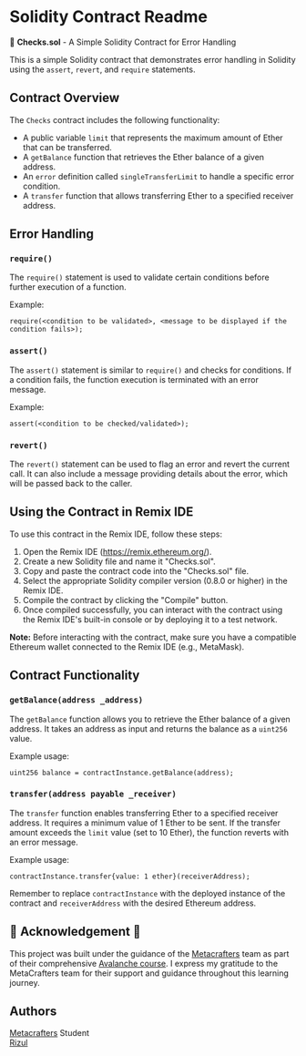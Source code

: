 # Solidity Contract Readme

📄 **Checks.sol** - A Simple Solidity Contract for Error Handling

This is a simple Solidity contract that demonstrates error handling in Solidity using the `assert`, `revert`, and `require` statements.

## Contract Overview

The `Checks` contract includes the following functionality:

- A public variable `limit` that represents the maximum amount of Ether that can be transferred.
- A `getBalance` function that retrieves the Ether balance of a given address.
- An `error` definition called `singleTransferLimit` to handle a specific error condition.
- A `transfer` function that allows transferring Ether to a specified receiver address.

## Error Handling

### `require()`

The `require()` statement is used to validate certain conditions before further execution of a function.

Example:
```solidity
require(<condition to be validated>, <message to be displayed if the condition fails>);
```

### `assert()`

The `assert()` statement is similar to `require()` and checks for conditions. If a condition fails, the function execution is terminated with an error message.

Example:
```solidity
assert(<condition to be checked/validated>);
```

### `revert()`

The `revert()` statement can be used to flag an error and revert the current call. It can also include a message providing details about the error, which will be passed back to the caller.

## Using the Contract in Remix IDE

To use this contract in the Remix IDE, follow these steps:

1. Open the Remix IDE (https://remix.ethereum.org/).
2. Create a new Solidity file and name it "Checks.sol".
3. Copy and paste the contract code into the "Checks.sol" file.
4. Select the appropriate Solidity compiler version (0.8.0 or higher) in the Remix IDE.
5. Compile the contract by clicking the "Compile" button.
6. Once compiled successfully, you can interact with the contract using the Remix IDE's built-in console or by deploying it to a test network.

**Note:** Before interacting with the contract, make sure you have a compatible Ethereum wallet connected to the Remix IDE (e.g., MetaMask).

## Contract Functionality

### `getBalance(address _address)`

The `getBalance` function allows you to retrieve the Ether balance of a given address. It takes an address as input and returns the balance as a `uint256` value.

Example usage:
```solidity
uint256 balance = contractInstance.getBalance(address);
```

### `transfer(address payable _receiver)`

The `transfer` function enables transferring Ether to a specified receiver address. It requires a minimum value of 1 Ether to be sent. If the transfer amount exceeds the `limit` value (set to 10 Ether), the function reverts with an error message.

Example usage:
```solidity
contractInstance.transfer{value: 1 ether}(receiverAddress);
```

Remember to replace `contractInstance` with the deployed instance of the contract and `receiverAddress` with the desired Ethereum address.

## 🌟 **Acknowledgement** 🌟

This project was built under the guidance of the [Metacrafters](https://www.metacrafters.io) team as part of their comprehensive [Avalanche course](https://academy.metacrafters.io/courses/avax). I express my gratitude to the MetaCrafters team for their support and guidance throughout this learning journey.

## Authors
[Metacrafters](https://www.metacrafters.io) Student   
[Rizul](https://www.linkedin.com/in/rizul/)